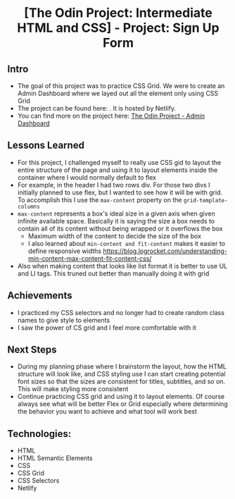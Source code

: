 <h1 align="center">
[The Odin Project: Intermediate HTML and CSS] - Project: Sign Up Form
</h1>

## Intro

-   The goal of this project was to practice CSS Grid. We were to create an Admin Dashboard where we layed out all the element only using CSS Grid
-   The project can be found here: . It is hosted by Netlify.
-   You can find more on the project here: [The Odin Project - Admin Dashboard](https://www.theodinproject.com/paths/full-stack-javascript/courses/intermediate-html-and-css/lessons/admin-dashboard)

## Lessons Learned

-   For this project, I challenged myself to really use CSS gid to layout the entire structure of the page and using it to layout elements inside the container where I would normally default to flex
-   For example, in the header I had two rows div. For those two divs I initially planned to use flex, but I wanted to see how it will be with grid. To accomplish this I use the `max-content` property on the `grid-template-columns`
-   `max-content` represents a box's ideal size in a given axis when given infinite available space. Basically it is saying the size a box needs to contain all of its content without being wrapped or it overflows the box
    -   Maximum width of the content to decide the size of the box
    -   I also learned about `min-content and fit-content` makes it easier to define responsive widths https://blog.logrocket.com/understanding-min-content-max-content-fit-content-css/
-   Also when making content that looks like list format it is better to use UL and LI tags. This truned out better than manually doing it with grid

## Achievements

-   I practiced my CSS selectors and no longer had to create random class names to give style to elements
-   I saw the power of CS grid and I feel more comfortable with it

## Next Steps

-   During my planning phase where I brainstorm the layout, how the HTML structure will look like, and CSS styling use I can start creating potential font sizes so that the sizes are consistent for titles, subtitles, and so on. This will make styling more consistent
-   Continue practicing CSS grid and using it to layout elements. Of course always see what will be better Flex or Grid especially where determining the behavior you want to achieve and what tool will work best

## Technologies:

-   HTML
-   HTML Semantic Elements
-   CSS
-   CSS Grid
-   CSS Selectors
-   Netlify
